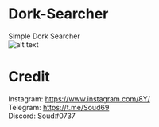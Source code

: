 # Dork-Searcher
Simple Dork Searcher<br>
![alt text](https://github.com/Soud69/Dork-Searcher/blob/main/image.jpg?raw=true)
# Credit

Instagram: https://www.instagram.com/8Y/ <br>
Telegram: https://t.me/Soud69 <br>
Discord: Soud#0737

